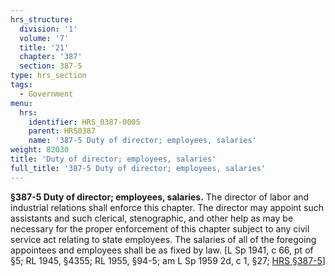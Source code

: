 ```yaml
---
hrs_structure:
  division: '1'
  volume: '7'
  title: '21'
  chapter: '387'
  section: 387-5
type: hrs_section
tags:
  - Government
menu:
  hrs:
    identifier: HRS_0387-0005
    parent: HRS0387
    name: '387-5 Duty of director; employees, salaries'
weight: 82030
title: 'Duty of director; employees, salaries'
full_title: '387-5 Duty of director; employees, salaries'
---
```

**§387-5 Duty of director; employees, salaries.** The director of labor and industrial relations shall enforce this chapter. The director may appoint such assistants and such clerical, stenographic, and other help as may be necessary for the proper enforcement of this chapter subject to any civil service act relating to state employees. The salaries of all of the foregoing appointees and employees shall be as fixed by law. [L Sp 1941, c 66, pt of §5; RL 1945, §4355; RL 1955, §94-5; am L Sp 1959 2d, c 1, §27; [HRS §387-5](/title-21/chapter-387/section-387-5/)]